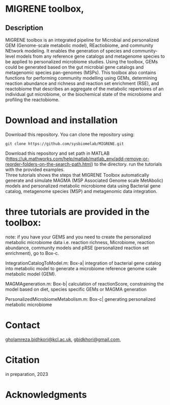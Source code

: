 # MIGRENE toolbox,
## Description 
MIGRENE toolbox is an integrated pipeline for Microbial and personalized GEM (Genome-scale metabolic model), REactiobiome, and community NEtwork modeling. It enables the generation of species and community-level models from any reference gene catalogs and metagenome species to be applied to personalized microbiome studies. Using the toolbox, GEMs could be generated based on the gut microbial gene catalogs and metagenomic species pan-genomes (MSPs). This toolbox also contains functions for performing community modelling using GEMs, determining reaction abundance and richness and reaction set enrichment (RSE), and reactobiome that describes an aggregate of the metabolic repertoires of an individual gut microbiome, or the biochemical state of the microbiome and profiling the reactobiome.

# Download and installation
Download this repository. You can clone the repository using:
```
git clone https://github.com/sysbiomelab/MIGRENE.git
```
Download this repository and set path in MATLAB (https://uk.mathworks.com/help/matlab/matlab_env/add-remove-or-reorder-folders-on-the-search-path.html) to the directory.
run the tutorials with the provided examples.  
Three tutorials shows the steps that MIGRENE Toolbox automatically generate and simulate MAGMA
(MSP Associated Genome scale MetAbolic) models and personalized metabolic microbiome data
using Bacterial gene catalog, metagenome species (MSP) and metagenomic data integration.

# three tutorials are provided in the toolbox:
note: if you have your GEMS and you need to create the personalized metabolic microbiome data
i.e. reaction richness, Microbiome, reaction abundance, community models and pRSE (personalized
reaction set enrichment), go to Box-c.

IntegrationCatalogToModel.m: Box-a|
integration of bacterial gene catalog into metabolic model to generate a microbiome reference genome
scale metabolic model (GEM).

MAGMAgeneration.m: Box-b|
calculation of reactionScore, constraining the model based on diet, species specific GEMs or MAGMA generation

PersonalizedMicrobiomeMetabolism.m: Box-c| generating personalized metabolic microbiome

# Contact
gholamreza.bidhkori@kcl.ac.uk,
gbidkhori@gmail.com,
# Citation
in preparation, 2023
# Acknowledgments


